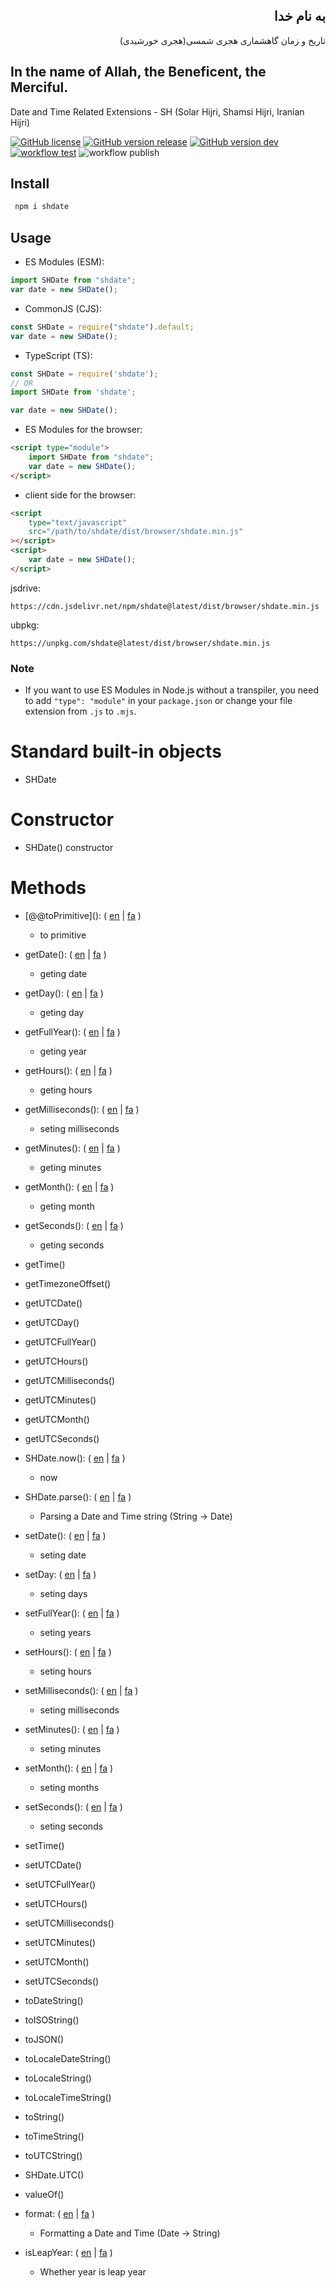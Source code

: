 <div dir=rtl>
  
## به نام خدا

تاریخ و زمان گاهشماری هجری شمسی(هجری خورشیدی)

</div>

## In the name of Allah, the Beneficent, the Merciful.

Date and Time Related Extensions - SH (Solar Hijri, Shamsi Hijri, Iranian Hijri)

[![GitHub license](https://img.shields.io/github/license/md-akhi/SHDateTime-js)](https://github.com/md-akhi/SHDateTime-js/blob/dev/LICENSE)
[![GitHub version release](https://img.shields.io/github/v/release/md-akhi/SHDateTime-js?color=green)](https://github.com/md-akhi/SHDateTime-js/releases)
[![GitHub version dev](https://img.shields.io/github/v/tag/md-akhi/SHDateTime-js)](https://github.com/md-akhi/SHDateTime-js/tags)
[![ workflow test](https://github.com/md-akhi/SHDateTime-js/actions/workflows/test.yaml/badge.svg?branch=dev)](https://github.com/md-akhi/SHDateTime-js/actions)
![ workflow publish](https://github.com/md-akhi/SHDateTime-js/actions/workflows/publish.yaml/badge.svg?branch=main)

## Install

```bash
 npm i shdate
```

## Usage

- ES Modules (ESM):

```javascript
import SHDate from "shdate";
var date = new SHDate();
```

- CommonJS (CJS):

```javascript
const SHDate = require("shdate").default;
var date = new SHDate();
```

- TypeScript (TS):

```TypeScript
const SHDate = require('shdate');
// OR
import SHDate from 'shdate';

var date = new SHDate();
```

- ES Modules for the browser:

```html
<script type="module">
	import SHDate from "shdate";
	var date = new SHDate();
</script>
```

- client side for the browser:

```html
<script
	type="text/javascript"
	src="/path/to/shdate/dist/browser/shdate.min.js"
></script>
<script>
	var date = new SHDate();
</script>
```

jsdrive:

```shell
https://cdn.jsdelivr.net/npm/shdate@latest/dist/browser/shdate.min.js
```

ubpkg:

```shell
https://unpkg.com/shdate@latest/dist/browser/shdate.min.js
```

### Note

- If you want to use ES Modules in Node.js without a transpiler, you need to add `"type": "module"` in your `package.json` or change your file extension from `.js` to `.mjs`.

# Standard built-in objects

- SHDate

# Constructor

- SHDate() constructor

# Methods

- \[@@toPrimitive\](): ( [en](https://md-akhi.github.io/SHDateTime-js/en/@@to-primitive) | [fa](https://md-akhi.github.io/SHDateTime-js/fa/@@to-primitive) )

  - to primitive

- getDate(): ( [en](https://md-akhi.github.io/SHDateTime-js/en/get-date) | [fa](https://md-akhi.github.io/SHDateTime-js/fa/get-date) )

  - geting date

- getDay(): ( [en](https://md-akhi.github.io/SHDateTime-js/en/get-day) | [fa](https://md-akhi.github.io/SHDateTime-js/fa/get-day) )

  - geting day

- getFullYear(): ( [en](https://md-akhi.github.io/SHDateTime-js/en/get-full-year) | [fa](https://md-akhi.github.io/SHDateTime-js/fa/get-full-year) )

  - geting year

- getHours(): ( [en](https://md-akhi.github.io/SHDateTime-js/en/get-hours) | [fa](https://md-akhi.github.io/SHDateTime-js/fa/get-hours) )

  - geting hours

- getMilliseconds(): ( [en](https://md-akhi.github.io/SHDateTime-js/en/get-milliseconds) | [fa](https://md-akhi.github.io/SHDateTime-js/fa/get-milliseconds) )

  - seting milliseconds

- getMinutes(): ( [en](https://md-akhi.github.io/SHDateTime-js/en/get-minutes) | [fa](https://md-akhi.github.io/SHDateTime-js/fa/get-minutes) )

  - geting minutes

- getMonth(): ( [en](https://md-akhi.github.io/SHDateTime-js/en/get-month) | [fa](https://md-akhi.github.io/SHDateTime-js/fa/get-month) )

  - geting month

- getSeconds(): ( [en](https://md-akhi.github.io/SHDateTime-js/en/get-seconds) | [fa](https://md-akhi.github.io/SHDateTime-js/fa/get-seconds) )

  - geting seconds

- getTime()

- getTimezoneOffset()
- getUTCDate()
- getUTCDay()
- getUTCFullYear()
- getUTCHours()
- getUTCMilliseconds()
- getUTCMinutes()
- getUTCMonth()
- getUTCSeconds()

- SHDate.now(): ( [en](https://md-akhi.github.io/SHDateTime-js/en/now) | [fa](https://md-akhi.github.io/SHDateTime-js/fa/now) )

  - now

- SHDate.parse(): ( [en](https://md-akhi.github.io/SHDateTime-js/en/parse) | [fa](https://md-akhi.github.io/SHDateTime-js/fa/parse) )

  - Parsing a Date and Time string (String -> Date)

- setDate(): ( [en](https://md-akhi.github.io/SHDateTime-js/en/set-date) | [fa](https://md-akhi.github.io/SHDateTime-js/fa/set-date) )

  - seting date

- setDay: ( [en](https://md-akhi.github.io/SHDateTime-js/en/set-day) | [fa](https://md-akhi.github.io/SHDateTime-js/fa/set-day) )

  - seting days

- setFullYear(): ( [en](https://md-akhi.github.io/SHDateTime-js/en/set-full-year) | [fa](https://md-akhi.github.io/SHDateTime-js/fa/set-full-year) )

  - seting years

- setHours(): ( [en](https://md-akhi.github.io/SHDateTime-js/en/set-hours) | [fa](https://md-akhi.github.io/SHDateTime-js/fa/set-hours) )

  - seting hours

- setMilliseconds(): ( [en](https://md-akhi.github.io/SHDateTime-js/en/set-milliseconds) | [fa](https://md-akhi.github.io/SHDateTime-js/fa/set-milliseconds) )

  - seting milliseconds

- setMinutes(): ( [en](https://md-akhi.github.io/SHDateTime-js/en/set-minutes) | [fa](https://md-akhi.github.io/SHDateTime-js/fa/set-minutes) )

  - seting minutes

- setMonth(): ( [en](https://md-akhi.github.io/SHDateTime-js/en/set-month) | [fa](https://md-akhi.github.io/SHDateTime-js/fa/set-month) )

  - seting months

- setSeconds(): ( [en](https://md-akhi.github.io/SHDateTime-js/en/set-seconds) | [fa](https://md-akhi.github.io/SHDateTime-js/fa/set-seconds) )

  - seting seconds

- setTime()
- setUTCDate()
- setUTCFullYear()
- setUTCHours()
- setUTCMilliseconds()
- setUTCMinutes()
- setUTCMonth()
- setUTCSeconds()
- toDateString()
- toISOString()
- toJSON()
- toLocaleDateString()
- toLocaleString()
- toLocaleTimeString()
- toString()
- toTimeString()
- toUTCString()
- SHDate.UTC()
- valueOf()

- format: ( [en](https://md-akhi.github.io/SHDateTime-js/en/format) | [fa](https://md-akhi.github.io/SHDateTime-js/fa/format) )

  - Formatting a Date and Time (Date -> String)

- isLeapYear: ( [en](https://md-akhi.github.io/SHDateTime-js/en/is-leap-year) | [fa](https://md-akhi.github.io/SHDateTime-js/fa/is-leap-year) )

  - Whether year is leap year
